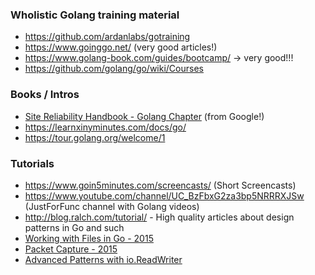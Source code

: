 ### Wholistic Golang training material
  - https://github.com/ardanlabs/gotraining
  - https://www.goinggo.net/ (very good articles!)
  - https://www.golang-book.com/guides/bootcamp/ -> very good!!!
  - https://github.com/golang/go/wiki/Courses


### Books / Intros
  - [Site Reliability Handbook - Golang Chapter](https://s905060.gitbooks.io/site-reliability-engineer-handbook/go_file_operations.html) (from Google!)
  - https://learnxinyminutes.com/docs/go/
  - https://tour.golang.org/welcome/1

### Tutorials
  - https://www.goin5minutes.com/screencasts/ (Short Screencasts)
  - https://www.youtube.com/channel/UC_BzFbxG2za3bp5NRRRXJSw (JustForFunc channel with Golang videos)
  - http://blog.ralch.com/tutorial/ - High quality articles about design patterns in Go and such
  - [Working with Files in Go - 2015](http://www.devdungeon.com/content/working-files-go)
  - [Packet Capture - 2015](http://www.devdungeon.com/content/packet-capture-injection-and-analysis-gopacket)
  - [Advanced Patterns with io.ReadWriter](http://www.slideshare.net/weaveworks/advanced-patterns-with-ioreadwriter)
